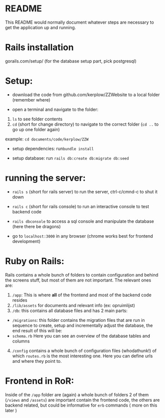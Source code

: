 # README

This README would normally document whatever steps are necessary to get the
application up and running.

# Rails installation

gorails.com/setup/ (for the database setup part, pick postgresql)

# Setup:

* download the code from github.com/kerplow/ZZWebsite to a local folder (remember where)

* open a terminal and navigate to the folder:
1) ``ls`` to see folder contents
2) ``cd`` (short for change directory) to navigate to the correct folder (``cd ..`` to go up one folder again)

example: ``cd documents/code/kerplow/ZZW``

* setup dependencies: run``bundle install``

* setup database: run ``rails db:create db:migrate db:seed``

# running the server:

* ``rails s`` (short for rails server) to run the server, ctrl-c/cmnd-c to shut it down

* ``rails c`` (short for rails console) to run an interactive console to test backend code

* ``rails dbconsole`` to access a sql console and manipulate the database (here there be dragons)

* go to ``localhost:3000`` in any browser (chrome works best for frontend development)

# Ruby on Rails:

Rails contains a whole bunch of folders to contain configuration and behind the screens stuff, but most of them are not important.
The relevant ones are:

1) ``/app``: This is where **all** of the frontend and most of the backend code resides
2) ``/lib/assets`` for documents and relevant info (ex: opruimlijst)
3) ``/db``: this contains all database files and has 2 main parts:
* ``/migrations``: this folder contains the migration files that are run in sequence to create, setup and incrementally adjust the database, the end result of this will be:
* ``schema.rb`` Here you can see an overview of the database tables and columns
4) ``/config``  contains a whole bunch of configuration files (whodathunk!) of which ``routes.rb`` is the most interesting one. Here you can define urls and where they point to.

# Frontend in RoR:

Inside of the ``/app`` folder are (again) a whole bunch of folders
2 of them (``/views`` and ``/assets``) are important contain the frontend code, the others are backend related, but could be informative for ``erb`` commands ( more on this later )
